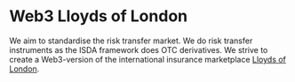 # Web3 Lloyds of London

We aim to standardise the risk transfer market. We do risk transfer instruments as the ISDA framework does OTC derivatives. We strive to create a Web3-version of the international insurance marketplace [Lloyds of London](https://www.lloyds.com/).
